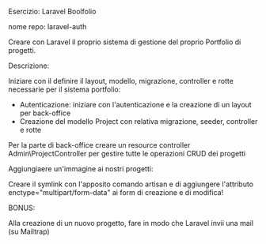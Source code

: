 Esercizio: Laravel Boolfolio

nome repo: laravel-auth

Creare con Laravel il proprio sistema di gestione del proprio Portfolio di progetti.

Descrizione:

Iniziare con il definire il layout, modello, migrazione, controller e rotte necessarie per il sistema portfolio:
- Autenticazione: iniziare con l'autenticazione e la creazione di un layout per back-office
- Creazione del modello Project con relativa migrazione, seeder, controller e rotte

Per la parte di back-office creare un resource controller Admin\\ProjectController per gestire tutte le operazioni CRUD dei progetti

Aggiungiaere un'immagine ai nostri progetti:

Creare il symlink con l'apposito comando artisan e di aggiungere l'attributo enctype="multipart/form-data" ai form di creazione e di modifica!

BONUS:

Alla creazione di un nuovo progetto, fare in modo che Laravel invii una mail (su Mailtrap)